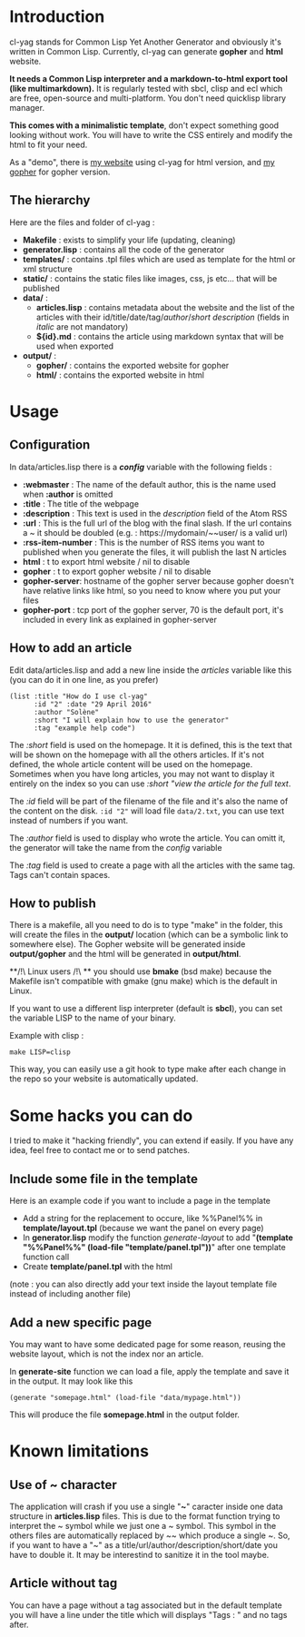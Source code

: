 # Introduction

cl-yag stands for Common Lisp Yet Another Generator and obviously it's written in Common Lisp. Currently, cl-yag can generate **gopher** and **html** website.

**It needs a Common Lisp interpreter and a markdown-to-html export tool (like multimarkdown).**
It is regularly tested with sbcl, clisp and ecl which are free, open-source and multi-platform. You don't need quicklisp library manager.

**This comes with a minimalistic template**, don't expect something good looking without work. You will have to write the CSS entirely and modify the html to fit your need.

As a "demo", there is [my website](https://dataswamp.org/~solene/) using cl-yag for html version, and [my gopher](gopher://perso.pw/) for gopher version.

## The hierarchy

Here are the files and folder of cl-yag :
 
+ **Makefile** : exists to simplify your life (updating, cleaning) 
+ **generator.lisp** : contains all the code of the generator
+ **templates/** : contains .tpl files which are used as template for the html or xml structure 
+ **static/** : contains the static files like images, css, js etc... that will be published
+ **data/** : 
  + **articles.lisp** : contains metadata about the website and the list of the articles with their id/title/date/tag/*author*/*short description* (fields in *italic* are not mandatory)
  + **${id}.md** : contains the article using markdown syntax that will be used when exported
+ **output/** :
  + **gopher/** : contains the exported website for gopher
  + **html/** : contains the exported website in html

# Usage

## Configuration

In data/articles.lisp there is a ***config*** variable with the following fields :

+ **:webmaster** : The name of the default author, this is the name used when **:author** is omitted
+ **:title** : The title of the webpage
+ **:description** : This text is used in the *description* field of the Atom RSS
+ **:url** : This is the full url of the blog with the final slash. If the url contains a ~ it should be doubled (e.g. : https://mydomain/~~user/ is a valid url)
+ **:rss-item-number** : This is the number of RSS items you want to published when you generate the files, it will publish the last N articles
+ **html** : t to export html website / nil to disable
+ **gopher** : t to export gopher website / nil to disable
+ **gopher-server**: hostname of the gopher server because gopher doesn't have relative links like html, so you need to know where you put your files
+ **gopher-port** : tcp port of the gopher server, 70 is the default port, it's included in every link as explained in gopher-server

## How to add an article
 
Edit data/articles.lisp and add a new line inside the *articles* variable like this (you can do it in one line, as you prefer)

    (list :title "How do I use cl-yag" 
	      :id "2" :date "29 April 2016" 
	      :author "Solène" 
		  :short "I will explain how to use the generator" 
		  :tag "example help code")

The _:short_ field is used on the homepage. It it is defined, this is the text that will be shown on the homepage with all the others articles. If it's not defined, the whole article content will be used on the homepage. Sometimes when you have long articles, you may not want to display it entirely on the index so you can use _:short "view the article for the full text_.

The _:id_ field will be part of the filename of the file and it's also the name of the content on the disk. `:id "2"` will load file `data/2.txt`, you can use text instead of numbers if you want.

The _:author_ field is used to display who wrote the article. You can omitt it, the generator will take the name from the *config* variable

The _:tag_ field is used to create a page with all the articles with the same tag. Tags can't contain spaces.

## How to publish

There is a makefile, all you need to do is to type "make" in the folder, this will create the files in the **output/** location (which can be a symbolic link to somewhere else). The Gopher website will be generated inside **output/gopher** and the html will be generated in **output/html**.

**/!\ Linux users /!\ **  you should use **bmake** (bsd make) because the Makefile isn't compatible with gmake (gnu make) which is the default in Linux.

If you want to use a different lisp interpreter (default is **sbcl**), you can set the variable LISP to the name of your binary. 

Example with clisp : 

`make LISP=clisp`

This way, you can easily use a git hook to type make after each change in the repo so your website is automatically updated.

# Some hacks you can do

I tried to make it "hacking friendly", you can extend if easily. If you have any idea, feel free to contact me or to send patches.

## Include some file in the template

Here is an example code if you want to include a page in the template

+ Add a string for the replacement to occure, like %%Panel%% in **template/layout.tpl** (because we want the panel on every page)
+ In **generator.lisp** modify the function *generate-layout* to add "**(template "%%Panel%%" (load-file "template/panel.tpl"))**" after one template function call
+ Create **template/panel.tpl** with the html

(note : you can also directly add your text inside the layout template file instead of including another file)

## Add a new specific page

You may want to have some dedicated page for some reason, reusing the website layout, which is not the index nor an article.

In **generate-site** function we can load a file, apply the template and save it in the output. It may look like this

    (generate "somepage.html" (load-file "data/mypage.html"))
  
This will produce the file **somepage.html** in the output folder.

# Known limitations

## Use of ~ character

The application will crash if you use a single "**~**" caracter inside one data structure in **articles.lisp** files. This is due to the format function trying to interpret the ~ symbol while we just one a ~ symbol. This symbol in the others files are automatically replaced by ~~ which produce a single ~. So, if you want to have a "~" as a title/url/author/description/short/date you have to double it. It may be interestind to sanitize it in the tool maybe.

## Article without tag

You can have a page without a tag associated but in the default template you will have a line under the title which will displays "Tags : " and no tags after.
